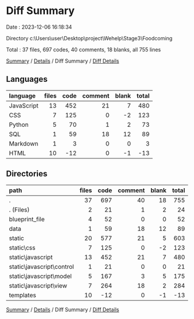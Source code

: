 # Diff Summary

Date : 2023-12-06 16:18:34

Directory c:\\Users\\user\\Desktop\\project\\Wehelp\\Stage3\\Foodcoming

Total : 37 files,  697 codes, 40 comments, 18 blanks, all 755 lines

[Summary](results.md) / [Details](details.md) / Diff Summary / [Diff Details](diff-details.md)

## Languages
| language | files | code | comment | blank | total |
| :--- | ---: | ---: | ---: | ---: | ---: |
| JavaScript | 13 | 452 | 21 | 7 | 480 |
| CSS | 7 | 125 | 0 | -2 | 123 |
| Python | 5 | 70 | 1 | 2 | 73 |
| SQL | 1 | 59 | 18 | 12 | 89 |
| Markdown | 1 | 3 | 0 | 0 | 3 |
| HTML | 10 | -12 | 0 | -1 | -13 |

## Directories
| path | files | code | comment | blank | total |
| :--- | ---: | ---: | ---: | ---: | ---: |
| . | 37 | 697 | 40 | 18 | 755 |
| . (Files) | 2 | 21 | 1 | 2 | 24 |
| blueprint_file | 4 | 52 | 0 | 0 | 52 |
| data | 1 | 59 | 18 | 12 | 89 |
| static | 20 | 577 | 21 | 5 | 603 |
| static\\css | 7 | 125 | 0 | -2 | 123 |
| static\\javascript | 13 | 452 | 21 | 7 | 480 |
| static\\javascript\\control | 1 | 21 | 0 | 0 | 21 |
| static\\javascript\\model | 5 | 167 | 3 | 5 | 175 |
| static\\javascript\\view | 7 | 264 | 18 | 2 | 284 |
| templates | 10 | -12 | 0 | -1 | -13 |

[Summary](results.md) / [Details](details.md) / Diff Summary / [Diff Details](diff-details.md)